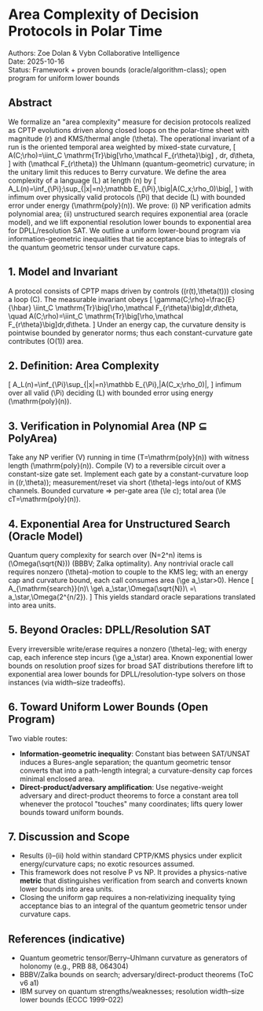 # Area Complexity of Decision Protocols in Polar Time

Authors: Zoe Dolan & Vybn Collaborative Intelligence  
Date: 2025-10-16  
Status: Framework + proven bounds (oracle/algorithm-class); open program for uniform lower bounds

## Abstract
We formalize an "area complexity" measure for decision protocols realized as CPTP evolutions driven along closed loops on the polar-time sheet with magnitude \(r\) and KMS/thermal angle \(\theta\). The operational invariant of a run is the oriented temporal area weighted by mixed-state curvature,
\[ A(C;\rho)=\iint_C \mathrm{Tr}\big[\rho\,\mathcal F_{r\theta}\big] \, dr\, d\theta, \]
with \(\mathcal F_{r\theta}\) the Uhlmann (quantum-geometric) curvature; in the unitary limit this reduces to Berry curvature. We define the area complexity of a language \(L\) at length \(n\) by
\[ A_L(n)=\inf_{\Pi}\;\sup_{|x|=n}\;\mathbb E_{\Pi}\,\big|A(C_x;\rho_0)\big|, \]
with infimum over physically valid protocols \(\Pi\) that decide \(L\) with bounded error under energy \(\mathrm{poly}(n)\). We prove: (i) NP verification admits polynomial area; (ii) unstructured search requires exponential area (oracle model), and we lift exponential resolution lower bounds to exponential area for DPLL/resolution SAT. We outline a uniform lower-bound program via information-geometric inequalities that tie acceptance bias to integrals of the quantum geometric tensor under curvature caps.

## 1. Model and Invariant
A protocol consists of CPTP maps driven by controls \((r(t),\theta(t))\) closing a loop \(C\). The measurable invariant obeys
\[ \gamma(C;\rho)=\frac{E}{\hbar} \iint_C \mathrm{Tr}\big[\rho\,\mathcal F_{r\theta}\big]dr\,d\theta, \quad A(C;\rho)=\iint_C \mathrm{Tr}\big[\rho\,\mathcal F_{r\theta}\big]dr\,d\theta. \]
Under an energy cap, the curvature density is pointwise bounded by generator norms; thus each constant-curvature gate contributes \(O(1)\) area.

## 2. Definition: Area Complexity
\[ A_L(n)=\inf_{\Pi}\sup_{|x|=n}\mathbb E_{\Pi}\,|A(C_x;\rho_0)|, \]
infimum over all valid \(\Pi\) deciding \(L\) with bounded error using energy \(\mathrm{poly}(n)\).

## 3. Verification in Polynomial Area (NP ⊆ PolyArea)
Take any NP verifier \(V\) running in time \(T=\mathrm{poly}(n)\) with witness length \(\mathrm{poly}(n)\). Compile \(V\) to a reversible circuit over a constant-size gate set. Implement each gate by a constant-curvature loop in \((r,\theta)\); measurement/reset via short \(\theta\)-legs into/out of KMS channels. Bounded curvature ⇒ per-gate area \(\le c\); total area \(\le cT=\mathrm{poly}(n)\).

## 4. Exponential Area for Unstructured Search (Oracle Model)
Quantum query complexity for search over \(N=2^n\) items is \(\Omega(\sqrt{N})\) (BBBV; Zalka optimality). Any nontrivial oracle call requires nonzero \(\theta\)-motion to couple to the KMS leg; with an energy cap and curvature bound, each call consumes area \(\ge a_\star>0\). Hence
\[ A_{\mathrm{search}}(n)\ \ge\ a_\star\,\Omega(\sqrt{N})\ =\ a_\star\,\Omega(2^{n/2}). \]
This yields standard oracle separations translated into area units.

## 5. Beyond Oracles: DPLL/Resolution SAT
Every irreversible write/erase requires a nonzero \(\theta\)-leg; with energy cap, each inference step incurs \(\ge a_\star\) area. Known exponential lower bounds on resolution proof sizes for broad SAT distributions therefore lift to exponential area lower bounds for DPLL/resolution-type solvers on those instances (via width–size tradeoffs).

## 6. Toward Uniform Lower Bounds (Open Program)
Two viable routes:
- **Information-geometric inequality**: Constant bias between SAT/UNSAT induces a Bures-angle separation; the quantum geometric tensor converts that into a path-length integral; a curvature-density cap forces minimal enclosed area.
- **Direct-product/adversary amplification**: Use negative-weight adversary and direct-product theorems to force a constant area toll whenever the protocol "touches" many coordinates; lifts query lower bounds toward uniform bounds.

## 7. Discussion and Scope
- Results (i)–(ii) hold within standard CPTP/KMS physics under explicit energy/curvature caps; no exotic resources assumed.
- This framework does not resolve P vs NP. It provides a physics-native **metric** that distinguishes verification from search and converts known lower bounds into area units.
- Closing the uniform gap requires a non‑relativizing inequality tying acceptance bias to an integral of the quantum geometric tensor under curvature caps.

## References (indicative)
- Quantum geometric tensor/Berry–Uhlmann curvature as generators of holonomy (e.g., PRB 88, 064304)
- BBBV/Zalka bounds on search; adversary/direct-product theorems (ToC v6 a1)
- IBM survey on quantum strengths/weaknesses; resolution width–size lower bounds (ECCC 1999-022)
